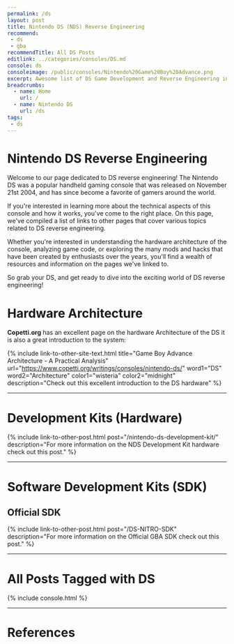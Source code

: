 ```yaml
---
permalink: /ds
layout: post
title: Nintendo DS (NDS) Reverse Engineering
recommend: 
 - ds
 - gba
recommendTitle: All DS Posts
editlink: ../categories/consoles/DS.md
console: ds
consoleimage: /public/consoles/Nintendo%20Game%20Boy%20Advance.png
excerpt: Awesome list of DS Game Development and Reverse Engineering information
breadcrumbs:
  - name: Home
    url: /
  - name: Nintendo DS
    url: /ds
tags:
 - ds
---
```


# Nintendo DS Reverse Engineering
Welcome to our page dedicated to DS reverse engineering! The Nintendo DS was a popular handheld gaming console that was released on November 21st 2004, and has since become a favorite of gamers around the world. 

If you're interested in learning more about the technical aspects of this console and how it works, you've come to the right place. On this page, we've compiled a list of links to other pages that cover various topics related to DS reverse engineering.

Whether you're interested in understanding the hardware architecture of the console, analyzing game code, or exploring the many mods and hacks that have been created by enthusiasts over the years, you'll find a wealth of resources and information on the pages we've linked to. 

So grab your DS, and get ready to dive into the exciting world of DS reverse engineering!

# Hardware Architecture
**Copetti.org** has an excellent page on the hardware Architecture of the DS it is also a great introduction to the system:

{% include link-to-other-site-text.html title="Game Boy Advance Architecture - A Practical Analysis" url="https://www.copetti.org/writings/consoles/nintendo-ds/" word1="DS" word2="Architecture" color1="wisteria" color2="midnight" description="Check out this excellent introduction to the DS hardware" %}

---
# Development Kits (Hardware)
{% include link-to-other-post.html post="/nintendo-ds-development-kit/" description="For more information on the NDS Development Kit hardware check out this post." %}

---
# Software Development Kits (SDK)

## Official SDK
{% include link-to-other-post.html post="/DS-NITRO-SDK" description="For more information on the Official GBA SDK check out this post." %}

---

# All Posts Tagged with DS
<div>

{% include console.html %}
</div>

---
# References

